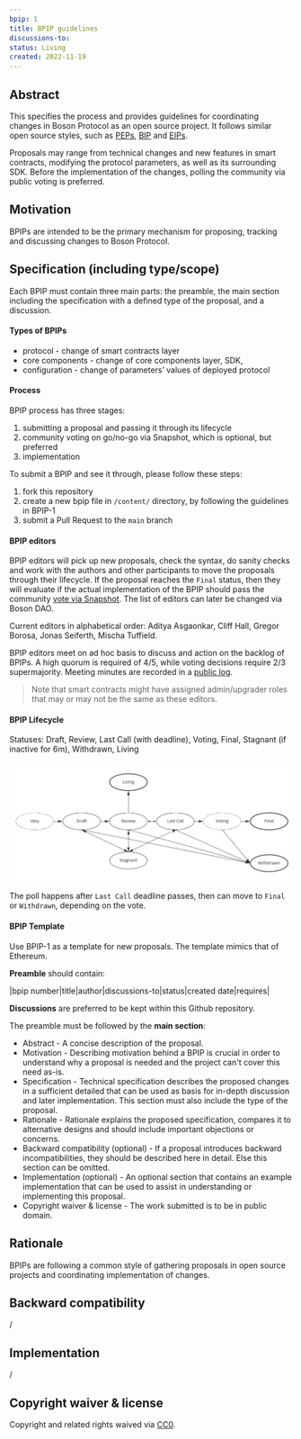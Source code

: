 ```yaml
---
bpip: 1
title: BPIP guidelines
discussions-to: 
status: Living
created: 2022-11-19
---
```


## Abstract
This specifies the process and provides guidelines for coordinating changes in Boson Protocol as an open source project. It follows similar open source styles, such as [PEPs](https://peps.python.org/), [BIP](https://github.com/bitcoin/bips) and [EIPs](https://eips.ethereum.org/). 

Proposals may range from technical changes and new features in smart contracts, modifying the protocol parameters, as well as its surrounding SDK. Before the implementation of the changes, polling the community via public voting is preferred.

## Motivation
BPIPs are intended to be the primary mechanism for proposing, tracking and discussing changes to Boson Protocol.

## Specification (including type/scope)
Each BPIP must contain three main parts: the preamble, the main section including the specification with a defined type of the proposal, and a discussion.

#### Types of BPIPs
* protocol - change of smart contracts layer
* core components - change of core components layer, SDK, 
* configuration - change of parameters’ values of deployed protocol

#### Process
BPIP process has three stages:
1. submitting a proposal and passing it through its lifecycle
2. community voting on go/no-go via Snapshot, which is optional, but preferred
3. implementation

To submit a BPIP and see it through, please follow these steps:
1. fork this repository
2. create a new bpip file in `/content/` directory, by following the guidelines in BPIP-1
3. submit a Pull Request to the `main` branch

#### BPIP editors
BPIP editors will pick up new proposals, check the syntax, do sanity checks and work with the authors and other participants to move the proposals through their lifecycle. If the proposal reaches the `Final` status, then they will evaluate if the actual implementation of the BPIP should pass the community [vote via Snapshot](https://snapshot.org/#/bosondao.eth). The list of editors can later be changed via Boson DAO.

Current editors in alphabetical order: Aditya Asgaonkar, Cliff Hall, Gregor Borosa, Jonas Seiferth, Mischa Tuffield.

BPIP editors meet on ad hoc basis to discuss and action on the backlog of BPIPs. A high quorum is required of 4/5, while voting decisions require 2/3 supermajority. Meeting minutes are recorded in a [public log](./content/BPIP-editors-call-log.md).

> Note that smart contracts might have assigned admin/upgrader roles that may or may not be the same as these editors.

#### BPIP Lifecycle
Statuses: Draft, Review, Last Call (with deadline), Voting, Final, Stagnant (if inactive for 6m), Withdrawn, Living

![BPIP Status Diagram](./assets/diagram-BPIP.png)

The poll happens after `Last Call` deadline passes, then can move to `Final` or `Withdrawn`, depending on the vote.

#### BPIP Template
Use BPIP-1 as a template for new proposals. The template mimics that of Ethereum. 

**Preamble** should contain:

|bpip number|title|author|discussions-to|status|created date|requires|

**Discussions** are preferred to be kept within this Github repository.

The preamble must be followed by the **main section**:
* Abstract - A concise description of the proposal.
* Motivation - Describing motivation behind a BPIP is crucial in order to understand why a proposal is needed and the project can't cover this need as-is.
* Specification - Technical specification describes the proposed changes in a sufficient detailed that can be used as basis for in-depth discussion and later implementation. This section must also include the type of the proposal.
* Rationale - Rationale explains the proposed specification, compares it to alternative designs and should include important objections or concerns.
* Backward compatibility (optional) - If a proposal introduces backward incompatibilities, they should be described here in detail. Else this section can be omitted.
* Implementation (optional) - An optional section that contains an example implementation that can be used to assist in understanding or implementing this proposal. 
* Copyright waiver & license - The work submitted is to be in public domain.

## Rationale
BPIPs are following a common style of gathering proposals in open source projects and coordinating implementation of changes.

## Backward compatibility
/

## Implementation
/

## Copyright waiver & license
Copyright and related rights waived via [CC0](https://creativecommons.org/publicdomain/zero/1.0/).
